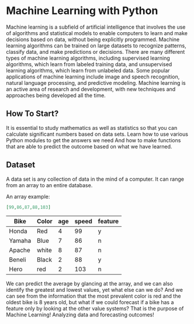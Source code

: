 # Machine Learning with Python
Machine learning is a subfield of artificial intelligence that involves the use of algorithms and statistical models to enable computers to learn and make decisions based on data, without being explicitly programmed. Machine learning algorithms can be trained on large datasets to recognize patterns, classify data, and make predictions or decisions. There are many different types of machine learning algorithms, including supervised learning algorithms, which learn from labeled training data, and unsupervised learning algorithms, which learn from unlabeled data. Some popular applications of machine learning include image and speech recognition, natural language processing, and predictive modeling. Machine learning is an active area of research and development, with new techniques and approaches being developed all the time.

## How To Start?
It is essential to study mathematics as well as statistics so that you can calculate significant numbers based on data sets.
Learn how to use various Python modules to get the answers we need
And how to make functions that are able to predict the outcome based on what we have learned.

## Dataset
A data set is any collection of data in the mind of a computer. It can range from an array to an entire database.

An array example:
```json
[99,86,87,88,103]
```
| Bike          | Color         |age         | speed      |    feature        
| ------------- | ------------- |------------- | ------------- |------------- |
| Honda  | Red  |4  | 99  | y |         
| Yamaha  | Blue  |7 | 86  | n  | 
| Apache  | white  |8 | 87  | n  |
| Beneli  | Black  |2 | 88  | y  |
| Hero | red  |2 | 103  | n  |  

We can predict the average by glancing at the array, and we can also identify the greatest and lowest values, yet what else can we do?
And we can see from the information that the most prevalent color is red and the oldest bike is 8 years old, but what if we could forecast if a bike has a feature only by looking at the other value systems?
That is the purpose of Machine Learning! Analyzing data and forecasting outcomes!

             
          
